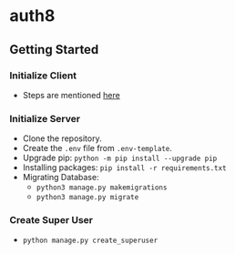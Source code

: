 # auth8

## Getting Started

### Initialize Client

* Steps are mentioned [here](src/client/README.md)

### Initialize Server

* Clone the repository.
* Create the `.env` file from `.env-template`.
* Upgrade pip: `python -m pip install --upgrade pip`
* Installing packages: `pip install -r requirements.txt`
* Migrating Database:
  * `python3 manage.py makemigrations`
  * `python3 manage.py migrate`

### Create Super User

* `python manage.py create_superuser`
